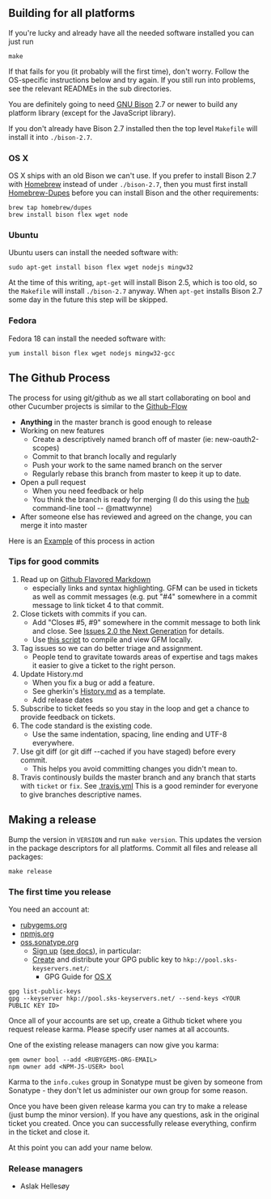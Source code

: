 ## Building for all platforms

If you're lucky and already have all the needed software installed you can just run

```
make
```

If that fails for you (it probably will the first time), don't worry. Follow the OS-specific instructions below and try again. 
If you still run into problems, see the relevant READMEs in the sub directories.

You are definitely going to need [GNU Bison](http://www.gnu.org/software/bison/) 2.7 or newer to build any platform library (except for the JavaScript library).

If you don't already have Bison 2.7 installed then the top level `Makefile` will install it into `./bison-2.7`.

### OS X

OS X ships with an old Bison we can't use. If you prefer to install Bison 2.7 with [Homebrew](http://mxcl.github.com/homebrew/) instead of under `./bison-2.7`,
then you must first install [Homebrew-Dupes](https://github.com/Homebrew/homebrew-dupes) 
before you can install Bison and the other requirements:

```
brew tap homebrew/dupes
brew install bison flex wget node
```

### Ubuntu

Ubuntu users can install the needed software with:

```
sudo apt-get install bison flex wget nodejs mingw32
```

At the time of this writing, `apt-get` will install Bison 2.5, which is too old, so the `Makefile` will install `./bison-2.7` anyway.
When `apt-get` installs Bison 2.7 some day in the future this step will be skipped.

### Fedora

Fedora 18 can install the needed software with:

```
yum install bison flex wget nodejs mingw32-gcc
```

## The Github Process

 The process for using git/github as we all start collaborating on bool and other Cucumber projects is similar to the [Github-Flow](http://scottchacon.com/2011/08/31/github-flow.html)

* **Anything** in the master branch is good enough to release
* Working on new features
    + Create a descriptively named branch off of master (ie: new-oauth2-scopes)
    + Commit to that branch locally and regularly
    + Push your work to the same named branch on the server
    + Regularly rebase this branch from master to keep it up to date.
* Open a pull request
    + When you need feedback or help
    + You think the branch is ready for merging (I do this using the [hub](https://github.com/defunkt/hub#git-pull-request) command-line tool -- @mattwynne)
* After someone else has reviewed and agreed on the change, you can merge it into master

 Here is an [Example](https://github.com/cucumber/bool/pull/12) of this process in action

### Tips for good commits

 1. Read up on [Github Flavored Markdown](https://help.github.com/articles/github-flavored-markdown)
      + especially links and syntax highlighting. GFM can be used in tickets as well as commit messages (e.g. put "#4" somewhere in a commit message to link ticket 4 to that commit.
 2. Close tickets with commits if you can.
     + Add "Closes #5, #9" somewhere in the commit message to both link and close. See [Issues 2.0 the Next Generation](https://github.com/blog/831-issues-2-0-the-next-generation) for details.
     + Use [this script](https://gist.github.com/aslakhellesoy/4754009) to compile and view GFM locally.
 3. Tag issues so we can do better triage and assignment.
     + People tend to gravitate towards areas of expertise and tags makes it easier to give a ticket to the right person.
 4. Update History.md
     + When you fix a bug or add a feature.
     + See gherkin's [History.md](https://github.com/cucumber/gherkin/blob/master/History.md) as a template.
     + Add release dates
 5.  Subscribe to ticket feeds so you stay in the loop and get a chance to provide feedback on tickets.
 6. The code standard is the existing code.
     + Use the same indentation, spacing, line ending and UTF-8 everywhere.
 7. Use git diff (or git diff --cached if you have staged) before every commit.
     + This helps you avoid committing changes you didn't mean to.
 8. Travis continously builds the master branch and any branch that starts with `ticket` or `fix`. See [.travis.yml](https://github.com/cucumber/bool/blob/master/.travis.yml)
 This is a good reminder for everyone to give branches descriptive names.

## Making a release

Bump the version in `VERSION` and run `make version`. This updates the version in the package descriptors for all platforms.
Commit all files and release all packages:

```
make release
```

### The first time you release

You need an account at:

* [rubygems.org](http://rubygems.org/)
* [npmjs.org](https://npmjs.org/)
* [oss.sonatype.org](https://oss.sonatype.org/)
  + [Sign up](http://issues.sonatype.org/) ([see docs](https://docs.sonatype.org/display/Repository/Sonatype+OSS+Maven+Repository+Usage+Guide)), in particular:
  + [Create](http://www.dewinter.com/gnupg_howto/english/GPGMiniHowto-3.html#ss3.1) and distribute your GPG public key to `hkp://pool.sks-keyservers.net/`:
    + GPG Guide for [OS X](http://www.robertsosinski.com/2008/02/18/working-with-pgp-and-mac-os-x/)

```
gpg list-public-keys
gpg --keyserver hkp://pool.sks-keyservers.net/ --send-keys <YOUR PUBLIC KEY ID>
```

Once all of your accounts are set up, create a Github ticket where you request release karma. 
Please specify user names at all accounts.

One of the existing release managers can now give you karma:

```
gem owner bool --add <RUBYGEMS-ORG-EMAIL>
npm owner add <NPM-JS-USER> bool
```

Karma to the `info.cukes` group in Sonatype must be given by someone from Sonatype - they don't let us administer our own group for some reason.

Once you have been given release karma you can try to make a release (just bump the minor version). If you have any questions,
ask in the original ticket you created. Once you can successfully release everything, confirm in the ticket and close it. 

At this point you can add your name below.

### Release managers

* Aslak Hellesøy
